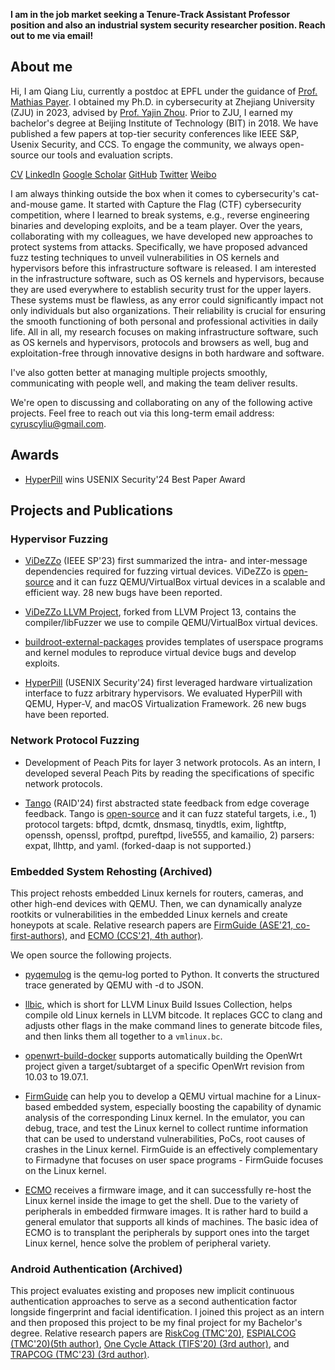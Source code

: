 **I am in the job market seeking a Tenure-Track Assistant Professor position and
also an industrial system security researcher position. Reach out to me via
email!**

## About me

Hi, I am Qiang Liu, currently a postdoc at EPFL under the guidance of [Prof.
Mathias Payer](https://nebelwelt.net/). I obtained my Ph.D. in cybersecurity at
Zhejiang University (ZJU) in 2023, advised by [Prof. Yajin
Zhou](https://yajin.org/). Prior to ZJU, I earned my bachelor's degree at
Beijing Institute of Technology (BIT) in 2018.  We have published a few papers
at top-tier security conferences like IEEE S&P, Usenix Security, and CCS.  To
engage the community, we always open-source our tools and evaluation scripts.

[CV](./Qiang_s_CV.pdf)
[LinkedIn](https://www.linkedin.com/in/qiang-liu-7a3b50270/)
[Google Scholar](https://scholar.google.com/citations?user=fa1uB2sAAAAJ&hl=en)
[GitHub](https://github.com/cyruscyliu)
[Twitter](https://www.twitter.com/qiangliu717)
[Weibo](https://weibo.com/u/5397354395)

I am always thinking outside the box when it comes to cybersecurity's
cat-and-mouse game. It started with Capture the Flag (CTF) cybersecurity
competition, where I learned to break systems, e.g., reverse engineering binaries
and developing exploits, and be a team player. Over the years, collaborating
with my colleagues, we have developed new approaches to protect systems from
attacks. Specifically, we have proposed advanced fuzz testing techniques to
unveil vulnerabilities in OS kernels and hypervisors before this infrastructure
software is released.  I am interested in the infrastructure software, such as
OS kernels and hypervisors, because they are used everywhere to establish
security trust for the upper layers. These systems must be flawless, as any
error could significantly impact not only individuals but also organizations.
Their reliability is crucial for ensuring the smooth functioning of both
personal and professional activities in daily life. All in all, my research
focuses on making infrastructure software, such as OS kernels and hypervisors,
protocols and browsers as well, bug and exploitation-free through innovative
designs in both hardware and software.

I've also gotten better at managing multiple projects
smoothly, communicating with people well, and making the team deliver results.

We're open to discussing and collaborating on any of the following active
projects. Feel free to reach out via this long-term email address:
<cyruscyliu@gmail.com>.

## Awards

+ [HyperPill](./papers/hyperpill-sec24.pdf) wins USENIX Security'24 Best Paper Award

## Projects and Publications

### Hypervisor Fuzzing

+ [ViDeZZo](./papers/videzzo-sp23.pdf) (IEEE SP'23) first summarized the intra-
and inter-message dependencies required for fuzzing virtual devices. ViDeZZo is
[open-source](https://github.com/HexHive/videzzo) and it can fuzz
QEMU/VirtualBox virtual devices in a scalable and efficient way. 28 new bugs
have been reported.

+ [ViDeZZo LLVM Project](https://github.com/cyruscyliu/videzzo-llvm-project),
forked from LLVM Project 13, contains the compiler/libFuzzer we use to compile
QEMU/VirtualBox virtual devices.

+ [buildroot-external-packages](https://github.com/cyruscyliu/buildroot-external-packages)
provides templates of userspace programs and kernel modules to reproduce virtual
device bugs and develop exploits.

+ [HyperPill](./papers/hyperpill-sec24.pdf) (USENIX Security'24) first leveraged
hardware virtualization interface to fuzz arbitrary hypervisors. We evaluated
HyperPill with QEMU, Hyper-V, and macOS Virtualization Framework. 26 new bugs
have been reported.

### Network Protocol Fuzzing

+ Development of Peach Pits for layer 3 network protocols. As an intern, I
developed several Peach Pits by reading the specifications of specific network
protocols.

+ [Tango](./papers/tango-raid24.pdf) (RAID'24) first abstracted state feedback
from edge coverage feedback. Tango is
[open-source](https://github.com/HexHive/tango) and it can fuzz stateful
targets, i.e., 1) protocol targets: bftpd, dcmtk, dnsmasq, tinydtls, exim,
lightftp, openssh, openssl, proftpd, pureftpd, live555, and kamailio, 2)
parsers: expat, llhttp, and yaml. (forked-daap is not supported.)

### Embedded System Rehosting (Archived)

This project rehosts embedded Linux kernels for routers, cameras, and other
high-end devices with QEMU. Then, we can dynamically analyze rootkits or
vulnerabilities in the embedded Linux kernels and create honeypots at scale.
Relative research papers are [FirmGuide (ASE'21,
co-first-authors)](./papers/firmguide-ase21.pdf), and [ECMO (CCS'21, 4th
author)](./papers/ecmo-ccs21.pdf).

We open source the following projects.

+ [pyqemulog](https://github.com/cyruscyliu/pyqemulog) is the qemu-log ported to
Python. It converts the structured trace generated by QEMU with -d to JSON.

+ [llbic](https://github.com/cyruscyliu/llbic), which is short for LLVM Linux
Build Issues Collection, helps compile old Linux kernels in LLVM bitcode. It
replaces GCC to clang and adjusts other flags in the make command lines to
generate bitcode files, and then links them all together to a `vmlinux.bc`.

+ [openwrt-build-docker](https://github.com/cyruscyliu/openwrt-build-docker)
supports automatically building the OpenWrt project given a target/subtarget of
a specific OpenWrt revision from 10.03 to 19.07.1.

+ [FirmGuide](https://github.com/cyruscyliu/firmguide) can help you to develop a
QEMU virtual machine for a Linux-based embedded system, especially boosting the
capability of dynamic analysis of the corresponding Linux kernel. In the
emulator, you can debug, trace, and test the Linux kernel to collect runtime
information that can be used to understand vulnerabilities, PoCs, root causes of
crashes in the Linux kernel. FirmGuide is an effectively complementary to
Firmadyne that focuses on user space programs - FirmGuide focuses on the Linux
kernel.

+ [ECMO](https://github.com/valour01/ecmo) receives a firmware image, and it can
successfully re-host the Linux kernel inside the image to get the shell.  Due to
the variety of peripherals in embedded firmware images. It is rather hard to
build a general emulator that supports all kinds of machines. The basic idea of
ECMO is to transplant the peripherals by support ones into the target Linux
kernel, hence solve the problem of peripheral variety.


### Android Authentication (Archived)

This project evaluates existing and proposes new implicit continuous
authentication approaches to serve as a second authentication factor longside
fingerprint and facial identification. I joined this project as an intern and
then proposed this project to be my final project for my Bachelor's degree.
Relative research papers are [RiskCog (TMC'20)](./papers/riskcog-tmc20.pdf),
[ESPIALCOG (TMC'20)(5th author)](./papers/espialcog-tmc20.pdf), [One Cycle
Attack (TIFS'20) (3rd author)](./papers/one-cycle-attack-tifs20.pdf), and
[TRAPCOG (TMC'23) (3rd author)](./papers/trapcog-tmc23.pdf).


